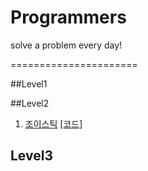 # Programmers
solve a problem every day!

======================

##Level1

##Level2

1. [조이스틱](https://blog.naver.com/fffff1014/222024781082) [[코드]]()

## Level3
